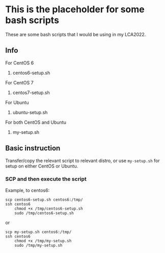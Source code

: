 # This is the placeholder for some bash scripts
These are some bash scripts that I would be using in my LCA2022.

## Info
For CentOS 6
1. centos6-setup.sh

For CentOS 7
1. centos7-setup.sh

For Ubuntu
1. ubuntu-setup.sh

For both CentOS and Ubuntu
1. my-setup.sh

## Basic instruction
Transfer/copy the relevant script to relevant distro, or use `my-setup.sh` for setup on either CentOS or Ubuntu.

### SCP and then execute the script
Example, to centos6:
```
scp centos6-setup.sh centos6:/tmp/
ssh centos6
    chmod +x /tmp/centos6-setup.sh
    sudo /tmp/centos6-setup.sh
```
or
```
scp my-setup.sh centos6:/tmp/
ssh centos6
    chmod +x /tmp/my-setup.sh
    sudo /tmp/my-setup.sh
```